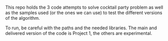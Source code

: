 This repo holds the 3 code attempts to solve cocktail party problem as well as the samples used (or the ones we can use) to test the different versions of the algorithm.

To run, be careful with the paths and the needed libraries. The main and delivered version of the code is Project 1, the others are experimental.
